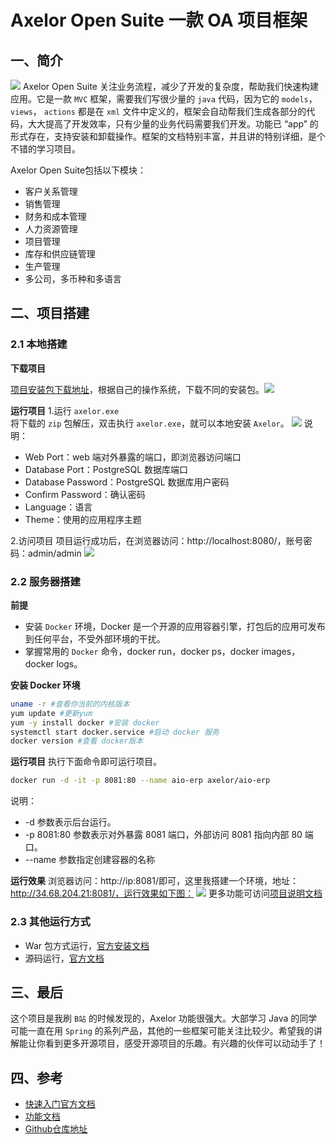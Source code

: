 # Axelor Open Suite 一款 OA 项目框架
## 一、简介
![](https://imgkr.cn-bj.ufileos.com/26a404fa-686c-46bd-8d94-0619f25c79c3.png)
Axelor Open Suite 关注业务流程，减少了开发的复杂度，帮助我们快速构建应用。它是一款 `MVC` 框架，需要我们写很少量的 `java` 代码，因为它的 `models`，`views`， `actions` 都是在 `xml` 文件中定义的，框架会自动帮我们生成各部分的代码，大大提高了开发效率，只有少量的业务代码需要我们开发。功能已 “app” 的形式存在，支持安装和卸载操作。框架的文档特别丰富，并且讲的特别详细，是个不错的学习项目。 <br/>

Axelor Open Suite包括以下模块：
- 客户关系管理
- 销售管理
- 财务和成本管理
- 人力资源管理
- 项目管理
- 库存和供应链管理
- 生产管理
- 多公司，多币种和多语言

## 二、项目搭建

### 2.1 本地搭建

**下载项目**

[项目安装包下载地址](https://www.axelor.com/community/downloads/)，根据自己的操作系统，下载不同的安装包。![](https://imgkr.cn-bj.ufileos.com/a0b77748-143a-439a-8551-4644509945cf.png)


**运行项目**
1.运行 `axelor.exe`<br/>
将下载的 `zip` 包解压，双击执行 `axelor.exe`，就可以本地安装 `Axelor`。
![](https://imgkr.cn-bj.ufileos.com/eea5928f-3724-4406-a0c8-e332eab4f39f.png)
说明：
- Web Port：web 端对外暴露的端口，即浏览器访问端口
- Database Port：PostgreSQL 数据库端口
- Database Password：PostgreSQL 数据库用户密码
- Confirm Password：确认密码
- Language：语言
- Theme：使用的应用程序主题

2.访问项目
项目运行成功后，在浏览器访问：http://localhost:8080/，账号密码：admin/admin
![](https://imgkr.cn-bj.ufileos.com/1ffc1928-8721-40a4-ae0f-d16fbfba0a2f.png)

### 2.2 服务器搭建

 **前提**
 
 - 安装 `Docker` 环境，Docker 是一个开源的应用容器引擎，打包后的应用可发布到任何平台，不受外部环境的干扰。
 - 掌握常用的 `Docker` 命令，docker run，docker ps，docker images，docker logs。
 
 **安装 Docker 环境**
 
 ```bash
 uname -r #查看你当前的内核版本
 yum update #更新yum
 yum -y install docker #安装 docker
 systemctl start docker.service #启动 docker 服务
 docker version #查看 docker版本
 ```
 
 **运行项目**
 执行下面命令即可运行项目。
 
 ```bash
 docker run -d -it -p 8081:80 --name aio-erp axelor/aio-erp
 ```
 说明：
  - -d 参数表示后台运行。
  - -p 8081:80 参数表示对外暴露 8081 端口，外部访问 8081 指向内部 80 端口。
  - --name 参数指定创建容器的名称
  
 **运行效果**
 浏览器访问：http://ip:8081/即可，这里我搭建一个环境，地址：http://34.68.204.21:8081/，运行效果如下图：
 ![](https://imgkr.cn-bj.ufileos.com/4e623862-f1ce-4829-b35f-4c81807ed72d.png)
 更多功能可访问[项目说明文档](https://docs.axelor.com/abs/5.0/functional/index.html)
 
 ### 2.3 其他运行方式
 - War 包方式运行，[官方安装文档](https://docs.axelor.com/abs/5.0/install/war/index.html)
 - 源码运行，[官方文档](https://docs.axelor.com/abs/5.0/install/source/index.html)

## 三、最后
这个项目是我刷 `B站` 的时候发现的，Axelor 功能很强大。大部学习 Java 的同学可能一直在用 `Spring` 的系列产品，其他的一些框架可能关注比较少。希望我的讲解能让你看到更多开源项目，感受开源项目的乐趣。有兴趣的伙伴可以动动手了！

## 四、参考
- [快速入门官方文档](https://docs.axelor.com/adk/5.0/)
- [功能文档](https://docs.axelor.com/abs/5.0/functional/)
- [Github仓库地址](https://github.com/axelor/axelor-open-suite)